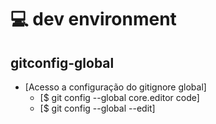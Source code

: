 # 💻️ dev environment

## gitconfig-global
<!--ts-->
   * [Acesso a configuração do gitignore global]
      * [$ git config --global core.editor code]
      * [$ git config --global --edit]
<!--te-->
